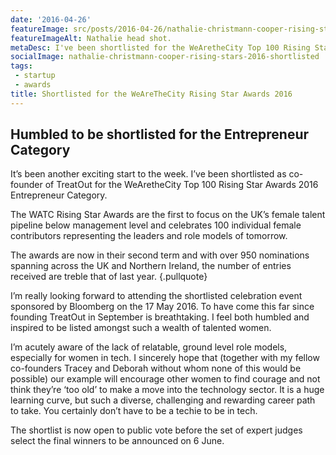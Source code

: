 ```yaml
---
date: '2016-04-26'
featureImage: src/posts/2016-04-26/nathalie-christmann-cooper-rising-stars-2016-shortlisted.jpg
featureImageAlt: Nathalie head shot.
metaDesc: I've been shortlisted for the WeAretheCity Top 100 Rising Star Awards 2016 Entrepreneur Category and I need your vote!
socialImage: nathalie-christmann-cooper-rising-stars-2016-shortlisted
tags:
 - startup
 - awards
title: Shortlisted for the WeAreTheCity Rising Star Awards 2016
---
```


## Humbled to be shortlisted for the Entrepreneur Category

It’s been another exciting start to the week. I’ve been shortlisted as co-founder of TreatOut for the WeAretheCity Top 100 Rising Star Awards 2016 Entrepreneur Category.

The WATC Rising Star Awards are the first to focus on the UK’s female talent pipeline below management level and celebrates 100 individual female contributors representing the leaders and role models of tomorrow.

The awards are now in their second term and with over 950 nominations spanning across the UK and Northern Ireland, the number of entries received are treble that of last year. {.pullquote}

I’m really looking forward to attending the shortlisted celebration event sponsored by Bloomberg on the 17 May 2016. To have come this far since founding TreatOut in September is breathtaking. I feel both humbled and inspired to be listed amongst such a wealth of talented women.

I’m acutely aware of the lack of relatable, ground level role models, especially for women in tech. I sincerely hope that (together with my fellow co-founders Tracey and Deborah without whom none of this would be possible) our example will encourage other women to find courage and not think they’re ‘too old’ to make a move into the technology sector. It is a huge learning curve, but such a diverse, challenging and rewarding career path to take. You certainly don’t have to be a techie to be in tech.

The shortlist is now open to public vote before the set of expert judges select the final winners to be announced on 6 June.
